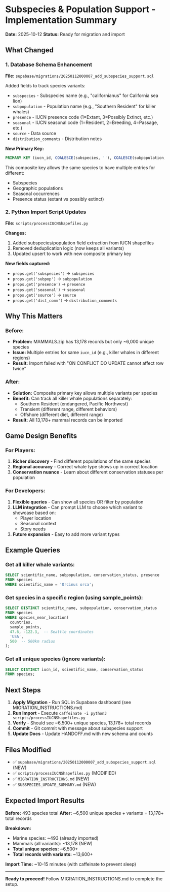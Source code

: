 # Subspecies & Population Support - Implementation Summary

**Date:** 2025-10-12
**Status:** Ready for migration and import

## What Changed

### 1. Database Schema Enhancement
**File:** `supabase/migrations/20250112000007_add_subspecies_support.sql`

Added fields to track species variants:
- `subspecies` - Subspecies name (e.g., "californianus" for California sea lion)
- `subpopulation` - Population name (e.g., "Southern Resident" for killer whales)
- `presence` - IUCN presence code (1=Extant, 3=Possibly Extinct, etc.)
- `seasonal` - IUCN seasonal code (1=Resident, 2=Breeding, 4=Passage, etc.)
- `source` - Data source
- `distribution_comments` - Distribution notes

**New Primary Key:**
```sql
PRIMARY KEY (iucn_id, COALESCE(subspecies, ''), COALESCE(subpopulation, ''), COALESCE(presence, 0), COALESCE(seasonal, 0))
```

This composite key allows the same species to have multiple entries for different:
- Subspecies
- Geographic populations
- Seasonal occurrences
- Presence status (extant vs possibly extinct)

### 2. Python Import Script Updates
**File:** `scripts/processIUCNShapefiles.py`

**Changes:**
1. Added subspecies/population field extraction from IUCN shapefiles
2. Removed deduplication logic (now keeps all variants)
3. Updated upsert to work with new composite primary key

**New fields captured:**
- `props.get('subspecies')` → `subspecies`
- `props.get('subpop')` → `subpopulation`
- `props.get('presence')` → `presence`
- `props.get('seasonal')` → `seasonal`
- `props.get('source')` → `source`
- `props.get('dist_comm')` → `distribution_comments`

## Why This Matters

### Before:
- **Problem:** MAMMALS.zip has 13,178 records but only ~6,000 unique species
- **Issue:** Multiple entries for same `iucn_id` (e.g., killer whales in different regions)
- **Result:** Import failed with "ON CONFLICT DO UPDATE cannot affect row twice"

### After:
- **Solution:** Composite primary key allows multiple variants per species
- **Benefit:** Can track all killer whale populations separately:
  - Southern Resident (endangered, Pacific Northwest)
  - Transient (different range, different behaviors)
  - Offshore (different diet, different range)
- **Result:** All 13,178+ mammal records can be imported

## Game Design Benefits

### For Players:
1. **Richer discovery** - Find different populations of the same species
2. **Regional accuracy** - Correct whale type shows up in correct location
3. **Conservation nuance** - Learn about different conservation statuses per population

### For Developers:
1. **Flexible queries** - Can show all species OR filter by population
2. **LLM integration** - Can prompt LLM to choose which variant to showcase based on:
   - Player location
   - Seasonal context
   - Story needs
3. **Future expansion** - Easy to add more variant types

## Example Queries

### Get all killer whale variants:
```sql
SELECT scientific_name, subpopulation, conservation_status, presence
FROM species
WHERE scientific_name = 'Orcinus orca';
```

### Get species in a specific region (using sample_points):
```sql
SELECT DISTINCT scientific_name, subpopulation, conservation_status
FROM species
WHERE species_near_location(
  countries,
  sample_points,
  47.6, -122.3,  -- Seattle coordinates
  'USA',
  500  -- 500km radius
);
```

### Get all unique species (ignore variants):
```sql
SELECT DISTINCT iucn_id, scientific_name, conservation_status
FROM species;
```

## Next Steps

1. **Apply Migration** - Run SQL in Supabase dashboard (see MIGRATION_INSTRUCTIONS.md)
2. **Run Import** - Execute `caffeinate -i python3 scripts/processIUCNShapefiles.py`
3. **Verify** - Should see ~6,500+ unique species, 13,178+ total records
4. **Commit** - Git commit with message about subspecies support
5. **Update Docs** - Update HANDOFF.md with new schema and counts

## Files Modified

- ✅ `supabase/migrations/20250112000007_add_subspecies_support.sql` (NEW)
- ✅ `scripts/processIUCNShapefiles.py` (MODIFIED)
- ✅ `MIGRATION_INSTRUCTIONS.md` (NEW)
- ✅ `SUBSPECIES_UPDATE_SUMMARY.md` (NEW)

## Expected Import Results

**Before:** 493 species total
**After:** ~6,500 unique species + variants = 13,178+ total records

**Breakdown:**
- Marine species: ~493 (already imported)
- Mammals (all variants): ~13,178 (NEW)
- **Total unique species:** ~6,500+
- **Total records with variants:** ~13,600+

**Import Time:** ~10-15 minutes (with caffeinate to prevent sleep)

---

**Ready to proceed!** Follow MIGRATION_INSTRUCTIONS.md to complete the setup.
